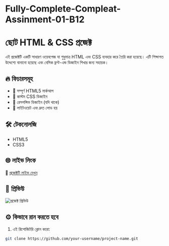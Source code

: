 # Fully-Complete-Compleat-Assinment-01-B12
# ছোট HTML & CSS প্রজেক্ট

এই প্রজেক্টটি একটি সাধারণ ওয়েবপেজ যা শুধুমাত্র HTML এবং CSS ব্যবহার করে তৈরি করা হয়েছে। এটি শিক্ষাগত উদ্দেশ্যে বানানো হয়েছে এবং বেসিক ফ্রন্ট-এন্ড ডিজাইন শিখার জন্য সহায়ক।

## 🔥 ফিচারসমূহ

- 📄 সম্পূর্ণ HTML5 মার্কআপ
- 🎨 কাস্টম CSS ডিজাইন
- 📱 রেসপন্সিভ ডিজাইন (যদি থাকে)
- 🚀 লাইটওয়েট এবং দ্রুত লোড হয়

## 🛠️ টেকনোলজি

- HTML5
- CSS3

## 🌐 লাইভ লিংক

🔗 [প্রজেক্টটি লাইভ দেখুন](https://mdrifadulhaquelimon.github.io/Fully-Complete-Compleat-Assinment-01-B12/)


## 📸 প্রিভিউ

![প্রজেক্ট প্রিভিউ](screenshot.png) <!-- তোমার স্ক্রিনশট নাম যদি অন্য কিছু হয় সেটা দাও -->

## ⚙️ কিভাবে রান করতে হবে

1. এই রিপোজিটরি ক্লোন করো:

```bash
git clone https://github.com/your-username/project-name.git
